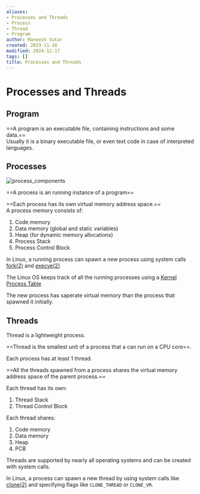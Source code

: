 ```yaml
---
aliases:
- Processes and Threads
- Process
- Thread
- Program
author: Maneesh Sutar
created: 2023-11-18
modified: 2024-12-17
tags: []
title: Processes and Threads
---
```


# Processes and Threads

## Program

==A program is an executable file, containing instructions and some data.==  
Usually it is a binary executable file, or even text code in case of interpreted languages.

## Processes

![process_components](Artifacts/process_components.png)

==A process is an running instance of a program==

==Each process has its own virtual memory address space.==  
A process memory consists of:

1. Code memory
1. Data memory (global and static variables)
1. Heap (for dynamic memory allocations)
1. Process Stack
1. Process Control Block

In Linux, a running process can spawn a new process using system calls [fork(2)](https://man7.org/linux/man-pages/man2/fork.2.html) and [execve(2)](https://man7.org/linux/man-pages/man2/execve.2.html)

The Linux OS keeps track of all the running processes using a [Kernel Process Table](https://exposnitc.github.io/os_design-files/process_table.html)

The new process has saperate virtual memory than the process that spawned it initially.

## Threads

Thread is a lightweight process.

==Thread is the smallest unit of a process that a can run on a CPU core==.

Each process has at least 1 thread.

==All the threads spawned from a process shares the virtual memory address space of the parent process.==

Each thread has its own:

1. Thread Stack
1. Thread Control Block

Each thread shares:

1. Code memory
1. Data memory
1. Heap
1. PCB

Threads are supported by nearly all operating systems and can be created with system calls.

In Linux, a process can spawn a new thread by using system calls like [clone(2)](https://man7.org/linux/man-pages/man2/clone.2.html) and specifying flags like `CLONE_THREAD` or `CLONE_VM`.
